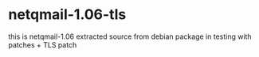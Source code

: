 # netqmail-1.06-tls

this is netqmail-1.06 extracted source from debian package in testing with patches + TLS patch
